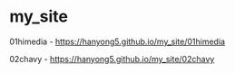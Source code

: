 # my_site
01himedia - https://hanyong5.github.io/my_site/01himedia

02chavy - https://hanyong5.github.io/my_site/02chavy

